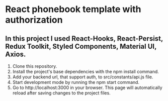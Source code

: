 # React phonebook template with authorization

## In this project I used React-Hooks, React-Persist, Redux Toolkit, Styled Components, Material UI, Axios.

1. Clone this repository.
2. Install the project's base dependencies with the npm install command.
3. Add your backend url, that support auth, to src/constants/api.js file.
4. Start development mode by running the npm start command.
5. Go to http://localhost:3000 in your browser. This page will automatically
   reload after saving changes to the project files.
